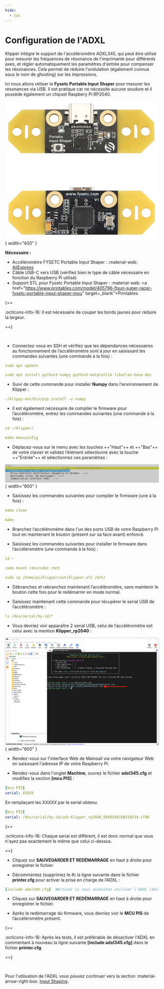 ```yaml
---
hide:
  - toc
---
```


# Configuration de l'ADXL

Klipper intégre le support de l'accéléromètre ADXL345, qui peut être utilisé pour mesurer les fréquences de résonance de l'imprimante pour différents axes, et régler automatiquement les paramètres d'entrée pour compenser les résonances. Cela permet de réduire l'ondulation (également connue sous le nom de ghosting) sur les impressions.

Ici nous allons utiliser le **Fysetc Portable Input Shaper** pour mesurer les résonances via USB. Il est pratique car ne nécessite aucune soudure et il possède également un chipset Raspbery Pi RP2040.

![Fysetc Portable Input Shaper](../assets/img/configurations/pis-1.png){ width="400" }

**Nécessaire :**

- Accéléromètre FYSETC Portable Input Shaper : :material-web: <a href="https://fr.aliexpress.com/item/1005004557777368.html" target="_blank">AliExpress</a>
- Câble USB-C vers USB (vérifiez bien le type de câble nécessaire en fonction du Raspberry Pi utilisé)
- Support STL pour Fysetc Portable Input Shaper : :material-web: <a href="https://www.printables.com/model/405796-flsun-super-racer-fysetc-portable-input-shaper-mou" target=_blank">Printables</a>

{==

:octicons-info-16: Il est nécessaire de couper les bords jaunes pour réduire la largeur.
 
==}
  
<br />
  
- Connectez-vous en SSH et vérifiez que les dépendances nécessaires au fonctionnement de l’accéléromètre sont à jour en saisissant les commandes suivantes (une commande à la fois) :

``` yaml
sudo apt update
```

``` yaml
sudo apt install python3-numpy python3-matplotlib libatlas-base-dev
```

- Suivi de cette commande pour installer **Numpy** dans l'environnement de Klipper :

``` yaml
~/klippy-env/bin/pip install -v numpy
```

- Il est également nécessaire de compiler le firmware pour l’accéléromètre, entrez les commandes suivantes (une commande à la fois) :

``` yaml
cd ~/klipper/
```
  
``` yaml
make menuconfig
```

- Déplacez-vous sur le menu avec les touches ++"Haut"++ et ++"Bas"++ de votre clavier et validez l’élément sélectionné avec la touche ++"Entrée"++ et sélectionnez ces paramètres :
  
![Fysetc Portable Input Shaper](../assets/img/configurations/pis-2.png){ width="800" }

- Saisissez les commandes suivantes pour compiler le firmware (une à la fois) :

``` yaml
make clean
```

``` yaml
make
```

- Branchez l’accéléromètre dans l'un des ports USB de votre Raspberry Pi tout en maintenant le bouton (présent sur sa face avant) enfoncé.
  
- Saisissez les commandes suivantes pour installer le firmware dans l’accéléromètre (une commande à la fois) :

``` yaml
cd ~
```

``` yaml
sudo mount /dev/sda1 /mnt
```
  
``` yaml
sudo cp /home/pi/klipper/out/klipper.uf2 /mnt/
```

- Débranchez et rebranchez maintenant l’accéléromètre, sans maintenir le bouton cette fois pour le redémarrer en mode normal.

- Saisissez maintenant cette commande pour récupérer le serial USB de l’accéléromètre :
  
``` yaml
ls /dev/serial/by-id/*
```

- Vous devriez voir apparaître 2 serial USB, celui de l’accéléromètre est celui avec la mention **Klipper_rp2040** :

![Fysetc Portable Input Shaper](../assets/img/configurations/pis-3.png){ width="600" }

- Rendez-vous sur l'interface Web de Mainsail via votre navigateur Web en saisissant l'adresse IP de votre Raspberry Pi.

- Rendez-vous dans l'onglet **Machine**, ouvrez le fichier **adxl345.cfg** et modifiez la section **[mcu PIS]** :
 
``` yaml title="adxl345.cfg"
[mcu PIS]
serial: XXXXX
```

En remplaçant les *XXXXX* par le serial obtenu.

``` yaml title="adxl345.cfg"
[mcu PIS]
serial: /dev/serial/by-id/usb-Klipper_rp2040_E6605481DB318D34-if00
```
  
{==

:octicons-info-16: Chaque serial est différent, il est donc normal que vous n'ayez pas exactement le même que celui ci-dessus.

==}

- Cliquez sur **SAUVEGARDER ET REDÉMARRAGE** en haut à droite pour enregistrer le fichier.

- Décommentez (supprimez le #) la ligne suivante dans le fichier **printer.cfg** pour activer la prise en charge de l’ADXL :

``` yaml title="printer.cfg"
[include adxl345.cfg]  #Activer si vous souhaitez utiliser l'ADXL (doit être désactivé après utilisation)
```

- Cliquez sur **SAUVEGARDER ET REDÉMARRAGE** en haut à droite pour enregistrer le fichier.

- Après le redémarrage du firmware, vous devriez voir le **MCU PIS** de l’accéléromètre présent.
  
{==

:octicons-info-16: Après les tests, il est préférable de désactiver l'ADXL en commentant à nouveau la ligne suivante **[include adxl345.cfg]** dans le fichier **printer.cfg**.
  
==}

<br />

Pour l'utilisation de l'ADXL vous pouvez continuer vers la section :material-arrow-right-box: [Input Shaping](../calibrations/input-shaping.md).
